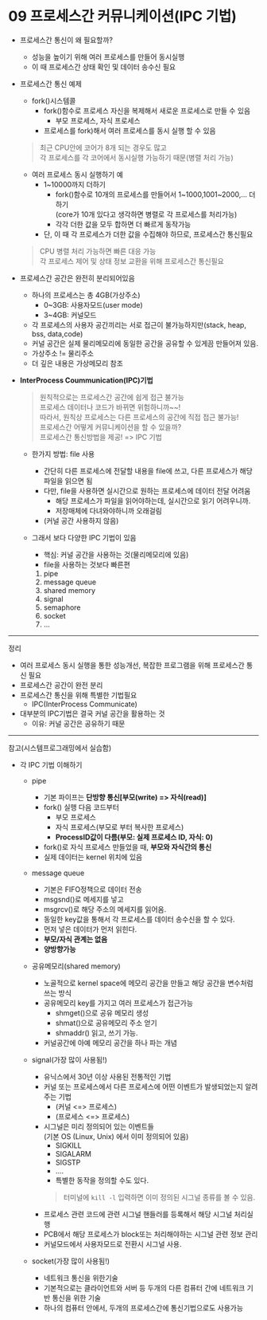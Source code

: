 # 09 프로세스간 커뮤니케이션(IPC 기법)

- 프로세스간 통신이 왜 필요할까?
    - 성능을 높이기 위해 여러 프로세스를 만들어 동시실행
    - 이 때 프로세스간 상태 확인 및 데이터 송수신 필요

- 프로세스간 통신 예제
    - fork()시스템콜
        - fork()함수로 프로세스 자신을 복제해서 새로운 프로세스로 만들 수 있음
            - 부모 프로세스, 자식 프로세스
        - 프로세스를 fork)해서 여러 프로세스를 동시 실행 할 수 있음
    > 최근 CPU안에 코어가 8개 되는 경우도 많고  
    > 각 프로세스를 각 코어에서 동시실행 가능하기 때문(병렬 처리 가능)
    - 여러 프로세스 동시 실행하기 예
        - 1~10000까지 더하기
            - fork()함수로 10개의 프로세스를 만들어서 1~1000,1001~2000,... 더하기  
            (core가 10개 있다고 생각하면 병렬로 각 프로세스를 처리가능)
            - 각각 더한 값을 모두 합하면 더 빠르게 동작가능
        - 단, 이 때 각 프로세스가 더한 값을 수집해야 하므로, 프로세스간 통신필요
    > CPU 병렬 처리 가능하면 빠른 대응 가능  
    > 각 프로세스 제어 및 상태 정보 교환을 위해 프로세스간 통신필요

- 프로세스간 공간은 완전히 분리되어있음
    - 하나의 프로세스는 총 4GB(가상주소)
        - 0~3GB: 사용자모드(user mode)
        - 3~4GB: 커널모드
    - 각 프로세스의 사용자 공간끼리는 서로 접근이 불가능하지만(stack, heap, bss, data,code)
    - 커널 공간은 실제 물리메모리에 동일한 공간을 공유할 수 있게끔 만들어져 있음.
    - 가상주소 != 물리주소
    - 더 깊은 내용은 가상메모리 참조

- **InterProcess Coummunication(IPC)기법**
    > 원칙적으로는 프로세스간 공간에 쉽게 접근 불가능  
    > 프로세스 데이터나 코드가 바뀌면 위험하니까~~!   
    > 따라서, 원칙상 프로세스는 다른 프로세스의 공간에 직접 접근 불가능!  
    > 프로세스간 어떻게 커뮤니케이션을 할 수 있을까?  
    > 프로세스간 통신방법을 제공! => IPC 기법
    - 한가지 방법: file 사용
        - 간단히 다른 프로세스에 전달할 내용을 file에 쓰고, 다른 프로세스가 해당 파일을 읽으면 됨
        - 다만, file을 사용하면 실시간으로 원하는 프로세스에 데이터 전달 어려움
            - 해당 프로세스가 파일을 읽어야하는데, 실시간으로 읽기 어려우니까.
            - 저장매체에 다녀와야하니까 오래걸림
        - (커널 공간 사용하지 않음)

    - 그래서 보다 다양한 IPC 기법이 있음
        - 핵심: 커널 공간을 사용하는 것(물리메모리에 있음)
        - file을 사용하는 것보다 빠른편
        1. pipe
        2. message queue
        3. shared memory 
        4. signal
        5. semaphore
        6. socket
        7. ...

---
정리
- 여러 프로세스 동시 실행을 통한 성능개선, 복잡한 프로그램을 위해 프로세스간 통신 필요
- 프로세스간 공간이 완전 분리
- 프로세스간 통신을 위해 특별한 기법필요
    - IPC(InterProcess Communicate)
- 대부분의 IPC기법은 결국 커널 공간을 활용하는 것
    - 이유: 커널 공간은 공유하기 때문

---
참고(시스템프로그래밍에서 실습함)
- 각 IPC 기법 이해하기
    - pipe
        - 기본 파이프는 **단방향 통신[부모(write) => 자식(read)]**
        - fork() 실행 다음 코드부터
            - 부모 프로세스
            - 자식 프로세스(부모로 부터 복사한 프로세스)
            - **ProcessID값이 다름(부모: 실제 프로세스 ID, 자식: 0)**
        - fork()로 자식 프로세스 만들었을 때, **부모와 자식간의 통신**
        - 실제 데이터는 kernel 위치에 있음

    - message queue
        - 기본은 FIFO정책으로 데이터 전송
        - msgsnd()로 메세지를 넣고
        - msgrcv()로 해당 주소의 메세지를 읽어옴.
        - 동일한 key값을 통해서 각 프로세스를 데이터 송수신을 할 수 있다.
        - 먼저 넣은 데이터가 먼저 읽힌다.
        - **부모/자식 관계는 없음**
        - **양방향가능**
    
    - 공유메모리(shared memory)
        - 노골적으로 kernel space에 메모리 공간을 만들고 해당 공간을 변수처럼 쓰는 방식
        - 공유메모리 key를 가지고 여러 프로세스가 접근가능
            - shmget()으로 공유 메모리 생성
            - shmat()으로 공유메모리 주소 얻기
            - shmaddr() 읽고, 쓰기 가능.
        - 커널공간에 아예 메모리 공간을 하나 파는 개념

    - signal(가장 많이 사용됨!)
        - 유닉스에서 30년 이상 사용된 전통적인 기법
        - 커널 또는 프로세스에서 다른 프로세스에 어떤 이벤트가 발생되었는지 알려주는 기법
            - (커널 <=> 프로세스)
            - (프로세스 <=> 프로세스)
        - 시그널은 미리 정의되어 있는 이벤트들  
        (기본 OS (Linux, Unix) 에서 이미 정의되어 있음)
            - SIGKILL
            - SIGALARM
            - SIGSTP 
            - ....
            - 특별한 동작을 정의할 수도 있다.
            > 터미널에 `kill -l` 입력하면 이미 정의된 시그널 종류를 볼 수 있음.
        - 프로세스 관련 코드에 관련 시그널 핸들러를 등록해서 해당 시그널 처리실행
        - PCB에서 해당 프로세스가 block또는 처리해야하는 시그널 관련 정보 관리
        - 커널모드에서 사용자모드로 전환시 시그널 사용.
    - socket(가장 많이 사용됨!)
        - 네트워크 통신을 위한기술
        - 기본적으로는 클라이언트와 서버 등 두개의 다른 컴퓨터 간에 네트워크 기반 통신을 위한 기술
        - 하나의 컴퓨터 안에서, 두개의 프로세스간에 통신기법으로도 사용가능
        